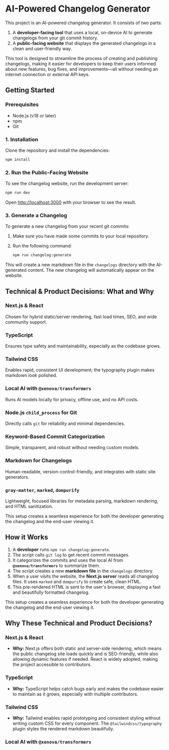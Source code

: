# AI-Powered Changelog Generator

This project is an AI-powered changelog generator. It consists of two parts:

1.  A **developer-facing tool** that uses a local, on-device AI to generate changelogs from your git commit history.
2.  A **public-facing website** that displays the generated changelogs in a clean and user-friendly way.

This tool is designed to streamline the process of creating and publishing changelogs, making it easier for developers to keep their users informed about new features, bug fixes, and improvements—all without needing an internet connection or external API keys.

## Getting Started

### Prerequisites

- Node.js (v18 or later)
- npm
- Git

### 1. Installation

Clone the repository and install the dependencies:

```bash
npm install
```

### 2. Run the Public-Facing Website

To see the changelog website, run the development server:

```bash
npm run dev
```

Open [http://localhost:3000](http://localhost:3000) with your browser to see the result.

### 3. Generate a Changelog

To generate a new changelog from your recent git commits:

1.  Make sure you have made some commits to your local repository.
2.  Run the following command:

    ```bash
    npm run changelog:generate
    ```

This will create a new markdown file in the `changelogs` directory with the AI-generated content. The new changelog will automatically appear on the website.

## Technical & Product Decisions: What and Why

### Next.js & React
Chosen for hybrid static/server rendering, fast load times, SEO, and wide community support.

### TypeScript
Ensures type safety and maintainability, especially as the codebase grows.

### Tailwind CSS
Enables rapid, consistent UI development; the typography plugin makes markdown look polished.

### Local AI with `@xenova/transformers`
Runs AI models locally for privacy, offline use, and no API costs.

### Node.js `child_process` for Git
Directly calls `git` for reliability and minimal dependencies.

### Keyword-Based Commit Categorization
Simple, transparent, and robust without needing custom models.

### Markdown for Changelogs
Human-readable, version-control-friendly, and integrates with static site generators.

### `gray-matter`, `marked`, `dompurify`
Lightweight, focused libraries for metadata parsing, markdown rendering, and HTML sanitization.

This setup creates a seamless experience for both the developer generating the changelog and the end-user viewing it.

## How it Works

1.  A **developer** runs `npm run changelog:generate`.
2.  The script calls `git log` to get recent commit messages.
3.  It categorizes the commits and uses the local AI from **`@xenova/transformers`** to summarize them.
4.  The script creates a new **markdown file** in the `changelogs` directory.
5.  When a user visits the website, the **Next.js server** reads all changelog files. It uses `marked` and `dompurify` to create safe, clean HTML.
6.  This pre-rendered HTML is sent to the user's browser, displaying a fast and beautifully formatted changelog.

This setup creates a seamless experience for both the developer generating the changelog and the end-user viewing it. 

## Why These Technical and Product Decisions?

### Next.js & React
- **Why:** Next.js offers both static and server-side rendering, which means the public changelog site loads quickly and is SEO-friendly, while also allowing dynamic features if needed. React is widely adopted, making the project accessible to contributors.

### TypeScript
- **Why:** TypeScript helps catch bugs early and makes the codebase easier to maintain as it grows, especially with multiple contributors.

### Tailwind CSS
- **Why:** Tailwind enables rapid prototyping and consistent styling without writing custom CSS for every component. The `@tailwindcss/typography` plugin styles the rendered markdown beautifully.

### Local AI with `@xenova/transformers`